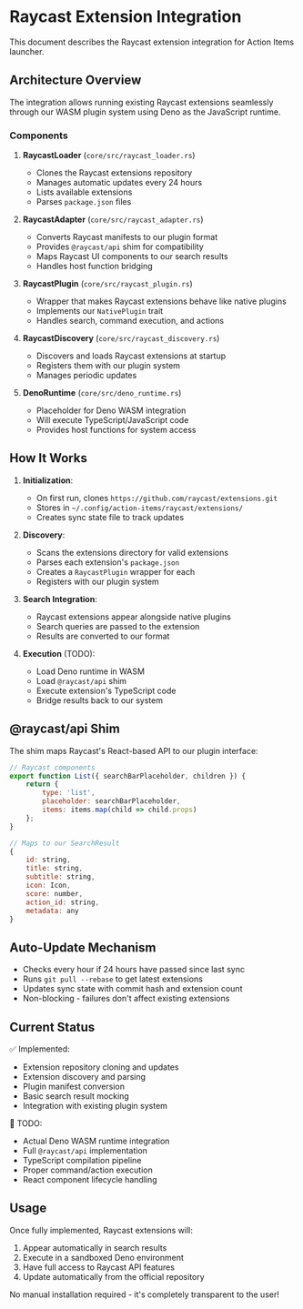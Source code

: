 # Raycast Extension Integration

This document describes the Raycast extension integration for Action Items launcher.

## Architecture Overview

The integration allows running existing Raycast extensions seamlessly through our WASM plugin system using Deno as the JavaScript runtime.

### Components

1. **RaycastLoader** (`core/src/raycast_loader.rs`)
   - Clones the Raycast extensions repository
   - Manages automatic updates every 24 hours
   - Lists available extensions
   - Parses `package.json` files

2. **RaycastAdapter** (`core/src/raycast_adapter.rs`)
   - Converts Raycast manifests to our plugin format
   - Provides `@raycast/api` shim for compatibility
   - Maps Raycast UI components to our search results
   - Handles host function bridging

3. **RaycastPlugin** (`core/src/raycast_plugin.rs`)
   - Wrapper that makes Raycast extensions behave like native plugins
   - Implements our `NativePlugin` trait
   - Handles search, command execution, and actions

4. **RaycastDiscovery** (`core/src/raycast_discovery.rs`)
   - Discovers and loads Raycast extensions at startup
   - Registers them with our plugin system
   - Manages periodic updates

5. **DenoRuntime** (`core/src/deno_runtime.rs`)
   - Placeholder for Deno WASM integration
   - Will execute TypeScript/JavaScript code
   - Provides host functions for system access

## How It Works

1. **Initialization**:
   - On first run, clones `https://github.com/raycast/extensions.git`
   - Stores in `~/.config/action-items/raycast/extensions/`
   - Creates sync state file to track updates

2. **Discovery**:
   - Scans the extensions directory for valid extensions
   - Parses each extension's `package.json`
   - Creates a `RaycastPlugin` wrapper for each
   - Registers with our plugin system

3. **Search Integration**:
   - Raycast extensions appear alongside native plugins
   - Search queries are passed to the extension
   - Results are converted to our format

4. **Execution** (TODO):
   - Load Deno runtime in WASM
   - Load `@raycast/api` shim
   - Execute extension's TypeScript code
   - Bridge results back to our system

## @raycast/api Shim

The shim maps Raycast's React-based API to our plugin interface:

```javascript
// Raycast components
export function List({ searchBarPlaceholder, children }) {
    return {
        type: 'list',
        placeholder: searchBarPlaceholder,
        items: items.map(child => child.props)
    };
}

// Maps to our SearchResult
{
    id: string,
    title: string,
    subtitle: string,
    icon: Icon,
    score: number,
    action_id: string,
    metadata: any
}
```

## Auto-Update Mechanism

- Checks every hour if 24 hours have passed since last sync
- Runs `git pull --rebase` to get latest extensions
- Updates sync state with commit hash and extension count
- Non-blocking - failures don't affect existing extensions

## Current Status

✅ Implemented:
- Extension repository cloning and updates
- Extension discovery and parsing
- Plugin manifest conversion
- Basic search result mocking
- Integration with existing plugin system

🚧 TODO:
- Actual Deno WASM runtime integration
- Full `@raycast/api` implementation
- TypeScript compilation pipeline
- Proper command/action execution
- React component lifecycle handling

## Usage

Once fully implemented, Raycast extensions will:
1. Appear automatically in search results
2. Execute in a sandboxed Deno environment
3. Have full access to Raycast API features
4. Update automatically from the official repository

No manual installation required - it's completely transparent to the user!